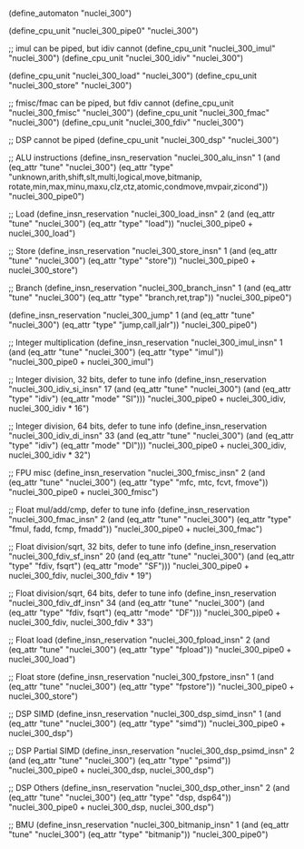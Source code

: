 (define_automaton "nuclei_300")

(define_cpu_unit "nuclei_300_pipe0" "nuclei_300")

;; imul can be piped, but idiv cannot
(define_cpu_unit "nuclei_300_imul" "nuclei_300")
(define_cpu_unit "nuclei_300_idiv" "nuclei_300")

(define_cpu_unit "nuclei_300_load" "nuclei_300")
(define_cpu_unit "nuclei_300_store" "nuclei_300")

;; fmisc/fmac can be piped, but fdiv cannot
(define_cpu_unit "nuclei_300_fmisc" "nuclei_300")
(define_cpu_unit "nuclei_300_fmac" "nuclei_300")
(define_cpu_unit "nuclei_300_fdiv" "nuclei_300")

;; DSP cannot be piped
(define_cpu_unit "nuclei_300_dsp" "nuclei_300")

;; ALU instructions
(define_insn_reservation "nuclei_300_alu_insn" 1
  (and (eq_attr "tune" "nuclei_300")
  (eq_attr "type" "unknown,arith,shift,slt,multi,logical,move,bitmanip,\
			rotate,min,max,minu,maxu,clz,ctz,atomic,condmove,mvpair,zicond"))
  "nuclei_300_pipe0")

;; Load
(define_insn_reservation "nuclei_300_load_insn" 2
  (and (eq_attr "tune" "nuclei_300")
       (eq_attr "type" "load"))
  "nuclei_300_pipe0 + nuclei_300_load")

;; Store
(define_insn_reservation "nuclei_300_store_insn" 1
  (and (eq_attr "tune" "nuclei_300")
       (eq_attr "type" "store"))
  "nuclei_300_pipe0 + nuclei_300_store")

;; Branch
(define_insn_reservation "nuclei_300_branch_insn" 1
  (and (eq_attr "tune" "nuclei_300")
       (eq_attr "type" "branch,ret,trap"))
  "nuclei_300_pipe0")


(define_insn_reservation "nuclei_300_jump" 1
  (and (eq_attr "tune" "nuclei_300")
       (eq_attr "type" "jump,call,jalr"))
  "nuclei_300_pipe0")

;; Integer multiplication
(define_insn_reservation "nuclei_300_imul_insn" 1
  (and (eq_attr "tune" "nuclei_300")
       (eq_attr "type" "imul"))
  "nuclei_300_pipe0 + nuclei_300_imul")

;; Integer division, 32 bits, defer to tune info
(define_insn_reservation "nuclei_300_idiv_si_insn" 17
  (and (eq_attr "tune" "nuclei_300")
       (and (eq_attr "type" "idiv")
            (eq_attr "mode" "SI")))
  "nuclei_300_pipe0 + nuclei_300_idiv, nuclei_300_idiv * 16")

;; Integer division, 64 bits, defer to tune info
(define_insn_reservation "nuclei_300_idiv_di_insn" 33
  (and (eq_attr "tune" "nuclei_300")
       (and (eq_attr "type" "idiv")
            (eq_attr "mode" "DI")))
  "nuclei_300_pipe0 + nuclei_300_idiv, nuclei_300_idiv * 32")

;; FPU misc
(define_insn_reservation "nuclei_300_fmisc_insn" 2
  (and (eq_attr "tune" "nuclei_300")
       (eq_attr "type" "mfc, mtc, fcvt, fmove"))
  "nuclei_300_pipe0 + nuclei_300_fmisc")

;; Float mul/add/cmp, defer to tune info
(define_insn_reservation "nuclei_300_fmac_insn" 2
  (and (eq_attr "tune" "nuclei_300")
       (eq_attr "type" "fmul, fadd, fcmp, fmadd"))
  "nuclei_300_pipe0 + nuclei_300_fmac")

;; Float division/sqrt, 32 bits, defer to tune info
(define_insn_reservation "nuclei_300_fdiv_sf_insn" 20
  (and (eq_attr "tune" "nuclei_300")
       (and (eq_attr "type" "fdiv, fsqrt")
            (eq_attr "mode" "SF")))
  "nuclei_300_pipe0 + nuclei_300_fdiv, nuclei_300_fdiv * 19")

;; Float division/sqrt, 64 bits, defer to tune info
(define_insn_reservation "nuclei_300_fdiv_df_insn" 34
  (and (eq_attr "tune" "nuclei_300")
       (and (eq_attr "type" "fdiv, fsqrt")
            (eq_attr "mode" "DF")))
  "nuclei_300_pipe0 + nuclei_300_fdiv, nuclei_300_fdiv * 33")

;; Float load
(define_insn_reservation "nuclei_300_fpload_insn" 2
  (and (eq_attr "tune" "nuclei_300")
       (eq_attr "type" "fpload"))
  "nuclei_300_pipe0 + nuclei_300_load")

;; Float store
(define_insn_reservation "nuclei_300_fpstore_insn" 1
  (and (eq_attr "tune" "nuclei_300")
       (eq_attr "type" "fpstore"))
  "nuclei_300_pipe0 + nuclei_300_store")

;; DSP SIMD
(define_insn_reservation "nuclei_300_dsp_simd_insn" 1
  (and (eq_attr "tune" "nuclei_300")
       (eq_attr "type" "simd"))
  "nuclei_300_pipe0 + nuclei_300_dsp")

;; DSP Partial SIMD
(define_insn_reservation "nuclei_300_dsp_psimd_insn" 2
  (and (eq_attr "tune" "nuclei_300")
       (eq_attr "type" "psimd"))
  "nuclei_300_pipe0 + nuclei_300_dsp, nuclei_300_dsp")

;; DSP Others
(define_insn_reservation "nuclei_300_dsp_other_insn" 2
  (and (eq_attr "tune" "nuclei_300")
       (eq_attr "type" "dsp, dsp64"))
  "nuclei_300_pipe0 + nuclei_300_dsp, nuclei_300_dsp")

;; BMU
(define_insn_reservation "nuclei_300_bitmanip_insn" 1
  (and (eq_attr "tune" "nuclei_300")
       (eq_attr "type" "bitmanip"))
  "nuclei_300_pipe0")
